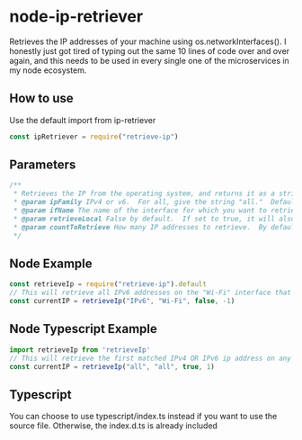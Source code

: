# node-ip-retriever
Retrieves the IP addresses of your machine using os.networkInterfaces().  I honestly just got tired of typing out the same 10 lines of code over and over again, and this needs to be used in every single one of the microservices in my node ecosystem.
## How to use
Use the default import from ip-retriever
```javascript
const ipRetriever = require("retrieve-ip")
```

## Parameters
```javascript
/**
 * Retrieves the IP from the operating system, and returns it as a string
 * @param ipFamily IPv4 or v6.  For all, give the string "all."  Default is "all"
 * @param ifName The name of the interface for which you want to retrieve IP addresses.  For all, give the string "all." Default is "all"
 * @param retrieveLocal False by default.  If set to true, it will also include local addresses (127.0.0.1)
 * @param countToRetrieve How many IP addresses to retrieve.  By default, it will retrieve just one, the first it retrieves.  To retrieve all, give the number -1.
 */
 ```
 
 ## Node Example
 ```javascript
 const retrieveIp = require("retrieve-ip").default
 // This will retrieve all IPv6 addresses on the "Wi-Fi" interface that are not local.
 const currentIP = retrieveIp("IPv6", "Wi-Fi", false, -1)
 ```
 
 ## Node Typescript Example
 ```typescript
 import retrieveIp from 'retrieveIp'
 // This will retrieve the first matched IPv4 OR IPv6 ip address on any interface, regardless of whether the IP is local or not
 const currentIP = retrieveIp("all", "all", true, 1)
 ```

## Typescript
You can choose to use typescript/index.ts instead if you want to use the source file.  Otherwise, the index.d.ts is already included
